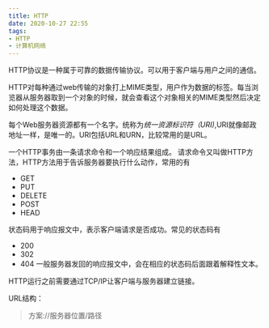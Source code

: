 ```yaml
---
title: HTTP
date: 2020-10-27 22:55
tags:
- HTTP
- 计算机网络
---
```


HTTP协议是一种属于可靠的数据传输协议。可以用于客户端与用户之间的通信。

HTTP对每种通过web传输的对象打上MIME类型，用户作为数据的标签。每当浏览器从服务器取到一个对象的时候，就会查看这个对象相关的MIME类型然后决定如何处理这个数据。

每个Web服务器资源都有一个名字。统称为*统一资源标识符（URI)*,URI就像邮政地址一样，是唯一的。URI包括URL和URN，比较常用的是URL。

一个HTTP事务由一条请求命令和一个响应结果组成。 请求命令又叫做HTTP方法，HTTP方法用于告诉服务器要执行什么动作，常用的有
+ GET
+ PUT
+ DELETE
+ POST
+ HEAD

状态码用于响应报文中，表示客户端请求是否成功。常见的状态码有
+ 200
+ 302
+ 404
一般服务器发回的响应报文中，会在相应的状态码后面跟着解释性文本。

HTTP运行之前需要通过TCP/IP让客户端与服务器建立链接。

URL结构：
>方案://服务器位置/路径